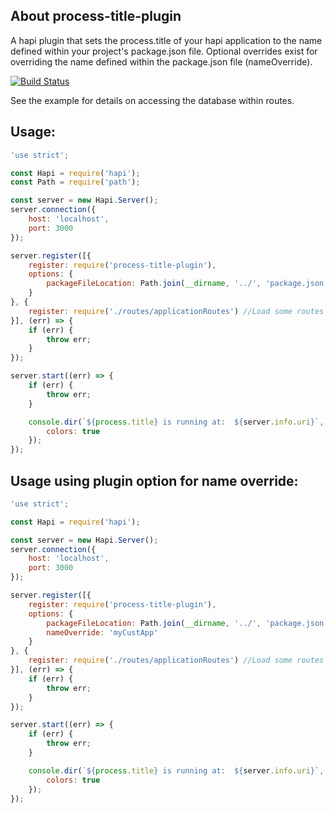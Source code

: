 
## About process-title-plugin

A hapi plugin that sets the process.title of your hapi application to the name defined within your project's package.json file.  Optional overrides exist for overriding the name defined within the package.json file (nameOverride).

[![Build Status](https://travis-ci.org/visualjeff/process-title-plugin.png)](https://travis-ci.org/visualjeff/process-title-plugin)

See the example for details on accessing the database within routes.

## Usage:

```js
'use strict';

const Hapi = require('hapi');
const Path = require('path');

const server = new Hapi.Server();
server.connection({
    host: 'localhost',
    port: 3000
});

server.register([{
    register: require('process-title-plugin'),
    options: {
        packageFileLocation: Path.join(__dirname, '../', 'package.json')
    }
}, {
    register: require('./routes/applicationRoutes') //Load some routes
}], (err) => {
    if (err) {
        throw err;
    }
});

server.start((err) => {
    if (err) {
        throw err;
    }

    console.dir(`${process.title} is running at:  ${server.info.uri}`, {
        colors: true
    });
});
```


## Usage using plugin option for name override:

```js
'use strict';

const Hapi = require('hapi');

const server = new Hapi.Server();
server.connection({
    host: 'localhost',
    port: 3000
});

server.register([{
    register: require('process-title-plugin'),
    options: {
        packageFileLocation: Path.join(__dirname, '../', 'package.json')
        nameOverride: 'myCustApp'
    }
}, {
    register: require('./routes/applicationRoutes') //Load some routes
}], (err) => {
    if (err) {
        throw err;
    }
});

server.start((err) => {
    if (err) {
        throw err;
    }

    console.dir(`${process.title} is running at:  ${server.info.uri}`, {
        colors: true
    });
});
```

